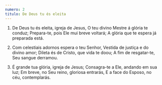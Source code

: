 ```yaml
---
numero: 2
titulo: De Deus tu és eleita
---
```

1. De Deus tu és eleita, igreja de Jesus,
O teu divino Mestre á glória te conduz;
Prepara-te, pois Ele mui breve voltará;
A glória que te espera já preparada está.

2. Com celestiais adornos espera o teu Senhor,
Vestida de justiça e do divino amor;
Dileta és de Cristo, que vida te doou;
A fim de resgatar-te, Seu sangue derramou.

3. É grande tua glória, igreja de Jesus;
Consagra-te a Ele, andando em sua luz;
Em breve, no Seu reino, gloriosa entrarás,
E a face do Esposo, no céu, contemplarás.
